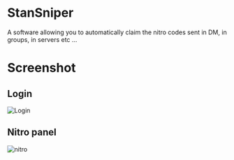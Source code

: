 # StanSniper
A software allowing you to automatically claim the nitro codes sent in DM, in groups, in servers etc ...

# Screenshot

## Login

![Login](https://cdn.discordapp.com/attachments/759464492907626540/770245018433617930/unknown.png)

## Nitro panel

![nitro](https://media.discordapp.net/attachments/759464492907626540/770245411301490708/unknown.png)

